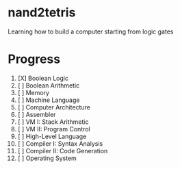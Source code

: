 # nand2tetris
Learning how to build a computer starting from logic gates
# Progress
1. [X] Boolean Logic
2. [ ] Boolean Arithmetic
3. [ ] Memory
4. [ ] Machine Language
5. [ ] Computer Architecture
6. [ ] Assembler
7. [ ] VM I: Stack Arithmetic
8. [ ] VM II: Program Control
9. [ ] High-Level Language
10. [ ] Compiler I: Syntax Analysis
11. [ ] Compiler II: Code Generation
12. [ ] Operating System

